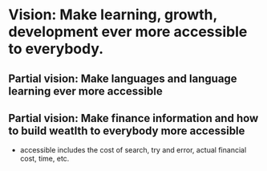 # Vision: Make learning, growth, development ever more accessible to everybody.

## Partial vision: Make languages and language learning ever more accessible


## Partial vision: Make finance information and how to build weatlth to everybody more accessible

* accessible includes the cost of search, try and error, actual financial cost, time, etc.
